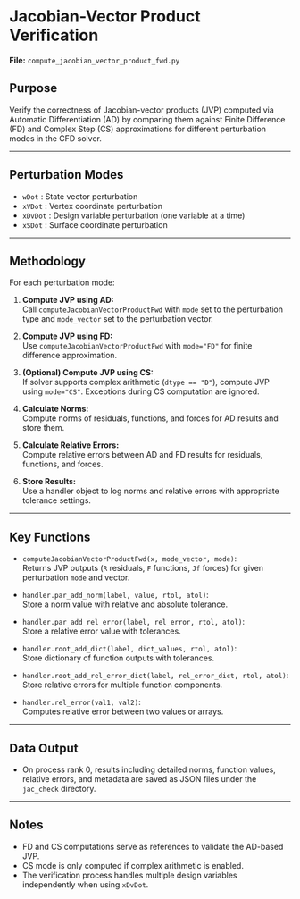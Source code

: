 # Jacobian-Vector Product Verification

**File:** `compute_jacobian_vector_product_fwd.py`

## Purpose

Verify the correctness of Jacobian-vector products (JVP) computed via Automatic Differentiation (AD) by comparing them against Finite Difference (FD) and Complex Step (CS) approximations for different perturbation modes in the CFD solver.

---

## Perturbation Modes

- `wDot` : State vector perturbation
- `xVDot` : Vertex coordinate perturbation
- `xDvDot` : Design variable perturbation (one variable at a time)
- `xSDot` : Surface coordinate perturbation

---

## Methodology

For each perturbation mode:

1. **Compute JVP using AD:**  
   Call `computeJacobianVectorProductFwd` with `mode` set to the perturbation type and `mode_vector` set to the perturbation vector.

2. **Compute JVP using FD:**  
   Use `computeJacobianVectorProductFwd` with `mode="FD"` for finite difference approximation.

3. **(Optional) Compute JVP using CS:**  
   If solver supports complex arithmetic (`dtype == "D"`), compute JVP using `mode="CS"`. Exceptions during CS computation are ignored.

4. **Calculate Norms:**  
   Compute norms of residuals, functions, and forces for AD results and store them.

5. **Calculate Relative Errors:**  
   Compute relative errors between AD and FD results for residuals, functions, and forces.

6. **Store Results:**  
   Use a handler object to log norms and relative errors with appropriate tolerance settings.

---

## Key Functions

- `computeJacobianVectorProductFwd(x, mode_vector, mode)`:  
  Returns JVP outputs (`R` residuals, `F` functions, `Jf` forces) for given perturbation `mode` and vector.

- `handler.par_add_norm(label, value, rtol, atol)`:  
  Store a norm value with relative and absolute tolerance.

- `handler.par_add_rel_error(label, rel_error, rtol, atol)`:  
  Store a relative error value with tolerances.

- `handler.root_add_dict(label, dict_values, rtol, atol)`:  
  Store dictionary of function outputs with tolerances.

- `handler.root_add_rel_error_dict(label, rel_error_dict, rtol, atol)`:  
  Store relative errors for multiple function components.

- `handler.rel_error(val1, val2)`:  
  Computes relative error between two values or arrays.

---

## Data Output

- On process rank 0, results including detailed norms, function values, relative errors, and metadata are saved as JSON files under the `jac_check` directory.

---

## Notes

- FD and CS computations serve as references to validate the AD-based JVP.
- CS mode is only computed if complex arithmetic is enabled.
- The verification process handles multiple design variables independently when using `xDvDot`.